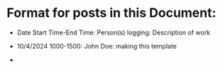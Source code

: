 # Format for posts in this Document:

- Date Start Time-End Time: Person(s) logging: Description of work

- 10/4/2024 1000-1500: John Doe: making this template 
- 